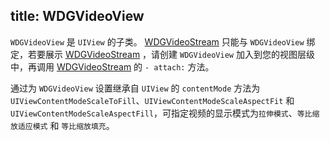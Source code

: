 title: WDGVideoView
---

`WDGVideoView` 是 `UIView` 的子类。
[WDGVideoStream](/conference/iOS/api/WDGVideoStream.html) 只能与 `WDGVideoView` 绑定，若要展示 [WDGVideoStream](/conference/iOS/api/WDGVideoStream.html) ，请创建 `WDGVideoView` 加入到您的视图层级中，再调用 [WDGVideoStream](/conference/iOS/api/WDGVideoStream.html) 的 `- attach:` 方法。

通过为 `WDGVideoView` 设置继承自 `UIView` 的 `contentMode` 方法为 `UIViewContentModeScaleToFill`、`UIViewContentModeScaleAspectFit` 和 `UIViewContentModeScaleAspectFill`，可指定视频的显示模式为`拉伸模式`、`等比缩放适应模式` 和 `等比缩放填充`。
